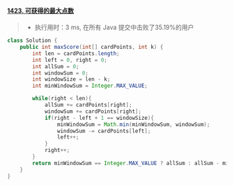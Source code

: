 #### [1423. 可获得的最大点数](https://leetcode-cn.com/problems/maximum-points-you-can-obtain-from-cards/)

> - 执行用时：3 ms, 在所有 Java 提交中击败了35.19%的用户

```java
class Solution {
    public int maxScore(int[] cardPoints, int k) {
        int len = cardPoints.length;
        int left = 0, right = 0;
        int allSum = 0;
        int windowSum = 0;
        int windowSize = len - k;
        int minWindowSum = Integer.MAX_VALUE;

        while(right < len){
            allSum += cardPoints[right];
            windowSum += cardPoints[right];
            if(right - left + 1 == windowSize){
                minWindowSum = Math.min(minWindowSum, windowSum);
                windowSum -= cardPoints[left];
                left++;
            }
            right++;
        }
        return minWindowSum == Integer.MAX_VALUE ? allSum : allSum - minWindowSum;
    }
}
```

